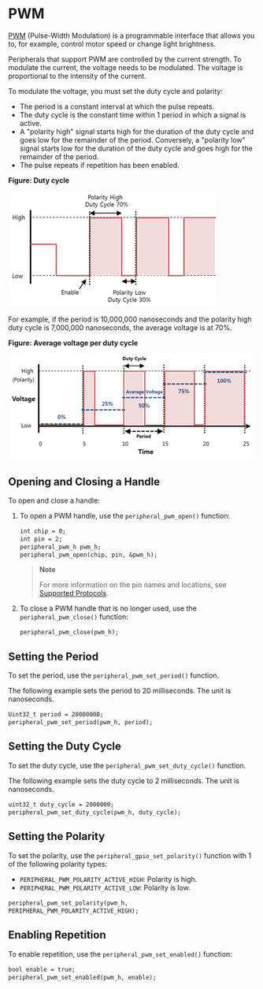 # PWM

[PWM](https://en.wikipedia.org/wiki/Pulse-width_modulation) (Pulse-Width Modulation) is a programmable interface that allows you to, for example, control motor speed or change light brightness.

Peripherals that support PWM are controlled by the current strength. To modulate the current, the voltage needs to be modulated. The voltage is proportional to the intensity of the current.

To modulate the voltage, you must set the duty cycle and polarity:

-   The period is a constant interval at which the pulse repeats.
-   The duty cycle is the constant time within 1 period in which a signal is active.
-   A "polarity high" signal starts high for the duration of the duty cycle and goes low for the remainder of the period. Conversely, a "polarity low" signal starts low for the duration of the duty cycle and goes high for the remainder of the period.
-   The pulse repeats if repetition has been enabled.

**Figure: Duty cycle**

![Duty cycle](media/peri_api_duty_cycle.png)

For example, if the period is 10,000,000 nanoseconds and the polarity high duty cycle is 7,000,000 nanoseconds, the average voltage is at 70%.

**Figure: Average voltage per duty cycle**

![Average voltage per duty cycle](media/peri_api_duty_cycle_voltage.png)

## Opening and Closing a Handle

To open and close a handle:

1.  To open a PWM handle, use the `peripheral_pwm_open()` function:

    ```
    int chip = 0;
    int pin = 2;
    peripheral_pwm_h pwm_h;
    peripheral_pwm_open(chip, pin, &pwm_h);
    ```

    > **Note**
    >
    > For more information on the pin names and locations, see [Supported Protocols](peripheral-io-api.md#protocol).

2.  To close a PWM handle that is no longer used, use the `peripheral_pwm_close()` function:

    ```
    peripheral_pwm_close(pwm_h);
    ```

## Setting the Period

To set the period, use the `peripheral_pwm_set_period()` function.

The following example sets the period to 20 milliseconds. The unit is nanoseconds.

```
Uint32_t period = 20000000;
peripheral_pwm_set_period(pwm_h, period);
```

## Setting the Duty Cycle

To set the duty cycle, use the `peripheral_pwm_set_duty_cycle()` function.

The following example sets the duty cycle to 2 milliseconds. The unit is nanoseconds.

```
uint32_t duty_cycle = 2000000;
peripheral_pwm_set_duty_cycle(pwm_h, duty_cycle);
```

## Setting the Polarity

To set the polarity, use the `peripheral_gpio_set_polarity()` function with 1 of the following polarity types:

-   `PERIPHERAL_PWM_POLARITY_ACTIVE_HIGH`: Polarity is high.
-   `PERIPHERAL_PWM_POLARITY_ACTIVE_LOW`: Polarity is low.

```
peripheral_pwm_set_polarity(pwm_h, PERIPHERAL_PWM_POLARITY_ACTIVE_HIGH);
```

## Enabling Repetition

To enable repetition, use the `peripheral_pwm_set_enabled()` function:

```
bool enable = true;
peripheral_pwm_set_enabled(pwm_h, enable);
```
